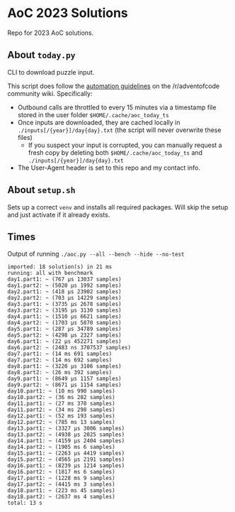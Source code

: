 # AoC 2023 Solutions

Repo for 2023 AoC solutions.

## About `today.py`
CLI to download puzzle input.

This script does follow the [automation guidelines](https://www.reddit.com/r/adventofcode/wiki/faqs/automation) on the /r/adventofcode community wiki. Specifically:
- Outbound calls are throttled to every 15 minutes via a timestamp file stored in the user folder `$HOME/.cache/aoc_today_ts`
- Once inputs are downloaded, they are cached locally in `./inputs[/{year}]/day{day}.txt` (the script will never overwrite these files)
  - If you suspect your input is corrupted, you can manually request a fresh copy by deleting both `$HOME/.cache/aoc_today_ts` and `./inputs[/{year}]/day{day}.txt`
- The User-Agent header is set to this repo and my contact info.

## About `setup.sh`
Sets up a correct `venv` and installs all required packages. Will skip the setup and just activate if it already exists.

## Times
Output of running `./aoc.py --all --bench --hide --no-test`

```
imported: 18 solution(s) in 21 ms
running: all with benchmark
day1.part1: ~ (767 μs 13037 samples)
day1.part2: ~ (5020 μs 1992 samples)
day2.part1: ~ (418 μs 23902 samples)
day2.part2: ~ (703 μs 14229 samples)
day3.part1: ~ (3735 μs 2678 samples)
day3.part2: ~ (3195 μs 3130 samples)
day4.part1: ~ (1510 μs 6621 samples)
day4.part2: ~ (1703 μs 5870 samples)
day5.part1: ~ (287 μs 34789 samples)
day5.part2: ~ (4298 μs 2327 samples)
day6.part1: ~ (22 μs 452271 samples)
day6.part2: ~ (2483 ns 3707537 samples)
day7.part1: ~ (14 ms 691 samples)
day7.part2: ~ (14 ms 692 samples)
day8.part1: ~ (3220 μs 3106 samples)
day8.part2: ~ (26 ms 392 samples)
day9.part1: ~ (8649 μs 1157 samples)
day9.part2: ~ (8671 μs 1154 samples)
day10.part1: ~ (10 ms 990 samples)
day10.part2: ~ (36 ms 282 samples)
day11.part1: ~ (27 ms 370 samples)
day11.part2: ~ (34 ms 298 samples)
day12.part1: ~ (52 ms 193 samples)
day12.part2: ~ (785 ms 13 samples)
day13.part1: ~ (3327 μs 3006 samples)
day13.part2: ~ (4938 μs 2025 samples)
day14.part1: ~ (4159 μs 2404 samples)
day14.part2: ~ (1905 ms 6 samples)
day15.part1: ~ (2263 μs 4419 samples)
day15.part2: ~ (4565 μs 2191 samples)
day16.part1: ~ (8239 μs 1214 samples)
day16.part2: ~ (1817 ms 6 samples)
day17.part1: ~ (1228 ms 9 samples)
day17.part2: ~ (4415 ms 3 samples)
day18.part1: ~ (223 ms 45 samples)
day18.part2: ~ (2637 ms 4 samples)
total: 13 s
```
